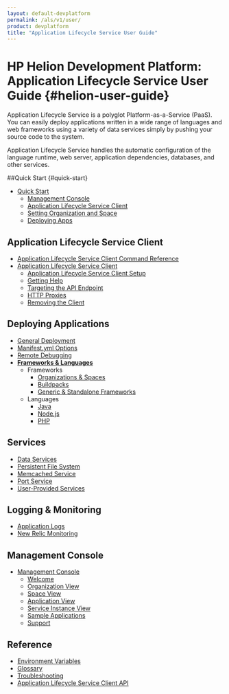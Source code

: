 ```yaml
---
layout: default-devplatform
permalink: /als/v1/user/
product: devplatform
title: "Application Lifecycle Service User Guide"
---
```

<!--PUBLISHED-->

# HP Helion Development Platform: Application Lifecycle Service User Guide {#helion-user-guide}

Application Lifecycle Service is a polyglot Platform-as-a-Service (PaaS). You can easily
deploy applications written in a wide range of languages and web
frameworks using a variety of data services simply by pushing your
source code to the system.

Application Lifecycle Service handles the automatic configuration of the language runtime,
web server, application dependencies, databases, and other services.

##Quick Start {#quick-start}

-   [Quick Start](/als/v1/user/quick-start/)
    -   [Management Console](/als/v1/user/quick-start/#management-console)
    -   [Application Lifecycle Service Client](/als/v1/user/quick-start/#helion-client)
    -   [Setting Organization and
        Space](/als/v1/user/quick-start/#setting-organization-and-space)
    -   [Deploying Apps](/als/v1/user/quick-start/#deploying-apps)

Application Lifecycle Service Client[](#helion-client "Permalink to this headline")
-----------------------------------------------------------------
-   [Application Lifecycle Service Client Command Reference](/als/v1/user/reference/client-ref/)
-   [Application Lifecycle Service Client](/als/v1/user/client/)
    -   [Application Lifecycle Service Client Setup](/als/v1/user/client/#helion-client-setup)
    -   [Getting Help](/als/v1/user/client/#getting-help)
    -   [Targeting the API
        Endpoint](/als/v1/user/client/#targeting-the-api-endpoint)
    -   [HTTP Proxies](/als/v1/user/client/#http-proxies)
    -   [Removing the Client](/als/v1/user/client/#removing-the-client)



Deploying Applications[](#deploying-applications "Permalink to this headline")
-------------------------------------------------------------------------------

-   [General Deployment](/als/v1/user/deploy/)
-   [Manifest.yml Options](/als/v1/user/deploy/manifestyml/)
-   [Remote Debugging](/als/v1/user/deploy/app-debug/)
-   [**Frameworks & Languages**](/als/v1/user/deploy/#language-specific-deploy)
	-   Frameworks
	    -   [Organizations & Spaces](/als/v1/user/deploy/orgs-spaces/)
	    -   [Buildpacks](/als/v1/user/deploy/buildpack/)
	    -   [Generic & Standalone Frameworks](/als/v1/user/deploy/other-frameworks/)    
    -   Languages
	    -   [Java](/als/v1/user/deploy/languages/java/)
	    -   [Node.js](/als/v1/user/deploy/languages/node/)
	    -   [PHP](/als/v1/user/deploy/languages/php/)
	 

Services[](#services "Permalink to this headline")
---------------------------------------------------

-   [Data Services](/als/v1/user/services/data-services/)
-   [Persistent File System](/als/v1/user/services/filesystem/)
-   [Memcached Service](/als/v1/user/services/memcached/)
-   [Port Service](/als/v1/user/services/port-service/)
-   [User-Provided Services](/als/v1/user/services/user-provided/)

Logging & Monitoring[](#logging-monitoring "Permalink to this headline")
-------------------------------------------------------------------------

-   [Application Logs](/als/v1/user/deploy/app-logs/)
-   [New Relic Monitoring](/als/v1/user/deploy/newrelic/)

Management Console[](#management-console "Permalink to this headline")
-----------------------------------------------------------------------

-   [Management Console](/als/v1/admin/console/customize/)
    -   [Welcome](/als/v1/admin/console/customize/#welcome)
    -   [Organization View](/als/v1/admin/console/customize/#organization-view)
    -   [Space View](/als/v1/admin/console/customize/#space-view)
    -   [Application View](/als/v1/admin/console/customize/#application-view)
    -   [Service Instance
        View](/als/v1/admin/console/customize/#service-instance-view)
    -   [Sample Applications](/als/v1/admin/console/customize/#app-store)
    -   [Support](/als/v1/admin/console/customize/#support)

Reference[](#reference "Permalink to this headline")
-----------------------------------------------------

-   [Environment Variables](/als/v1/user/reference/environment/)
-   [Glossary](reference/glossary)
-   [Troubleshooting](reference/troubleshoot)
-   [Application Lifecycle Service Client API](/als/v1/user/reference/api/)

